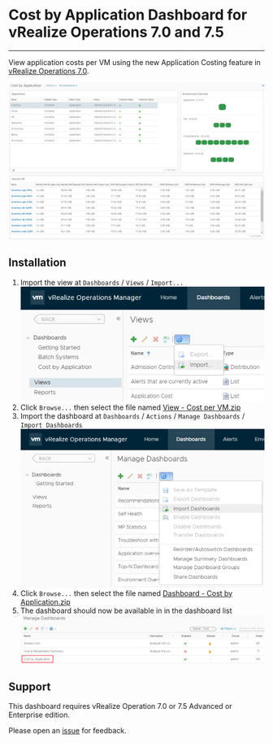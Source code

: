 # Cost by Application Dashboard for vRealize Operations 7.0 and 7.5
---------

View application costs per VM using the new Application Costing feature in [vRealize Operations 7.0](https://www.vmware.com/products/vrealize-operations.html).

![Cost by Application Dashboard](https://raw.githubusercontent.com/notoriousbdg/vrops-dashboard-cost_by_application/master/Dashboard.png)


## Installation
1. Import the view at `Dashboards` / `Views` / `Import...`  
![Import View](https://raw.githubusercontent.com/notoriousbdg/vrops-dashboard-cost_by_application/master/Import_View.png)
2. Click `Browse...` then select the file named [View - Cost per VM.zip](https://github.com/notoriousbdg/vrops-dashboard-cost_by_application/raw/master/View%20-%20Cost%20per%20VM.zip)
3. Import the dashboard at `Dashboards` / `Actions` / `Manage Dashboards` / `Import Dashboards`  
![Import Dashboard](https://raw.githubusercontent.com/notoriousbdg/vrops-dashboard-cost_by_application/master/Import_Dashboard.png)
4. Click `Browse...` then select the file named [Dashboard - Cost by Application.zip](https://github.com/notoriousbdg/vrops-dashboard-cost_by_application/raw/master/Dashboard%20-%20Cost%20by%20Application.zip)
5. The dashboard should now be available in in the dashboard list  
![Dashboard List](https://raw.githubusercontent.com/notoriousbdg/vrops-dashboard-cost_by_application/master/Dashboard_List.png)


## Support

This dashboard requires vRealize Operation 7.0 or 7.5 Advanced or Enterprise edition.

Please open an [issue](https://github.com/notoriousbdg/vrops-dashboard-cost_by_application/issues) for feedback.
